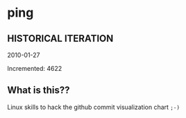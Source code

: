 # ping

## HISTORICAL ITERATION
2010-01-27

Incremented: 4622

## What is this?? 
Linux skills to hack the github commit visualization chart `;-)`
